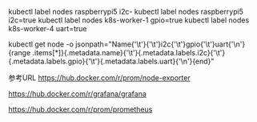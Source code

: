 kubectl label nodes raspberrypi5 i2c-
kubectl label nodes raspberrypi5 i2c=true
kubectl label nodes k8s-worker-1 gpio=true
kubectl label nodes k8s-worker-4 uart=true

kubectl get node -o jsonpath="Name{'\t'}{'\t'}i2c{'\t'}gpio{'\t'}uart{'\n'}{range .items[*]}{.metadata.name}{'\t'}{.metadata.labels.i2c}{'\t'}{.metadata.labels.gpio}{'\t'}{.metadata.labels.uart}{'\n'}{end}"

参考URL
https://hub.docker.com/r/prom/node-exporter

https://hub.docker.com/r/grafana/grafana

https://hub.docker.com/r/prom/prometheus